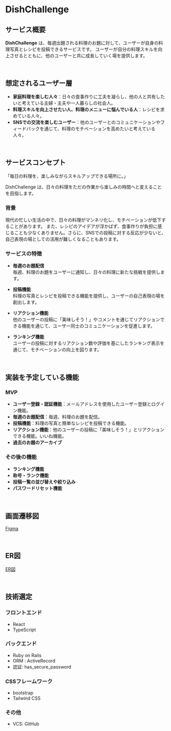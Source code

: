 # DishChallenge

## サービス概要

**DishChallenge** は、毎週出題される料理のお題に対して、ユーザーが自身の料理写真とレシピを投稿できるサービスです。
ユーザーが自分の料理スキルを向上させるとともに、他のユーザーと共に成長していく場を提供します。

<br />


## 想定されるユーザー層

- **家庭料理を楽しむ人々**：日々の食事作りに工夫を凝らし、他の人と共有したいと考えている主婦・主夫や一人暮らしの社会人。
- **料理スキルを向上させたい人、料理のメニューに悩んでいる人**：レシピを求めている人々。
- **SNSでの交流を楽しむユーザー**：他のユーザーとのコミュニケーションやフィードバックを通じて、料理のモチベーションを高めたいと考えている人々。

<br />

## サービスコンセプト

「毎日の料理を、楽しみながらスキルアップできる場所に。」

DishChallenge は、日々の料理をただの作業から楽しみの時間へと変えることを目指します。

### 背景
現代の忙しい生活の中で、日々の料理がマンネリ化し、モチベーションが低下することがあります。
また、レシピのアイデアが浮かばず、食事作りが負担に感じることも少なくありません。さらに、SNSでの投稿に対する反応が少ないと、自己表現の場としての活用が難しくなることもあります。

### サービスの特徴

- **毎週のお題配信**  
  毎週、料理のお題をユーザーに通知し、日々の料理に新たな挑戦を提供します。

- **投稿機能**  
  料理の写真とレシピを投稿できる機能を提供し、ユーザーの自己表現の場を創出します。

- **リアクション機能**  
  他のユーザーの投稿に「美味しそう！」やコメントを通じてリアクションできる機能を通じて、ユーザー同士のコミュニケーションを促進します。

- **ランキング機能**  
  ユーザーの投稿に対するリアクション数や評価を基にしたランキング表示を通じて、モチベーションの向上を図ります。

<br />

## 実装を予定している機能
### MVP

- **ユーザー登録・認証機能**：メールアドレスを使用したユーザー登録とログイン機能。
- **毎週のお題配信**：毎週、料理のお題を配信。
- **投稿機能**：料理の写真と簡単なレシピを投稿できる機能。
- **リアクション機能**：他のユーザーの投稿に「美味しそう！」とリアクションできる機能。いいね機能。
- **過去のお題のアーカイブ**

### その後の機能

- **ランキング機能**
- **称号・ランク機能**
- **投稿一覧の並び替えや絞り込み**
- **パスワードリセット機能**

<br />

## 画面遷移図

[Figma][]

<br />

## ER図

[ER図][]

<br />

## 技術選定

### フロントエンド　

- React
- TypeScript

### バックエンド
- Ruby on Rails
- ORM : ActiveRecord
- 認証: has_secure_password

### CSSフレームワーク
- bootstrap
- Tailwind CSS

### その他
- VCS: GitHub

[Figma]: https://www.figma.com/design/gTGn2sVYWR52Eu0nwMl2SG/%E7%84%A1%E9%A1%8C?node-id=0-1&t=yJcPNVzqNuhKlZkr-1  "Figma"
[ER図]: https://dbdiagram.io/d/6835207f6980ade2eb872699 "ER図"
